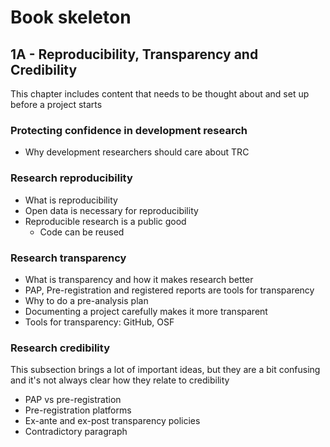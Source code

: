 # Book skeleton

## 1A - Reproducibility, Transparency and Credibility
This chapter includes content that needs to be thought about and set up before a project starts

### Protecting confidence in development research
- Why development researchers should care about TRC

### Research reproducibility
- What is reproducibility
- Open data is necessary for reproducibility
- Reproducible research is a public good
  - Code can be reused

### Research transparency
- What is transparency and how it makes research better
- PAP, Pre-registration and registered reports are tools for transparency
- Why to do a pre-analysis plan
- Documenting a project carefully makes it more transparent
- Tools for transparency: GitHub, OSF

### Research credibility
This subsection brings a lot of important ideas, but they are a bit confusing and it's not always clear how they relate to credibility
- PAP vs pre-registration
- Pre-registration platforms
- Ex-ante and ex-post transparency policies
- Contradictory paragraph

